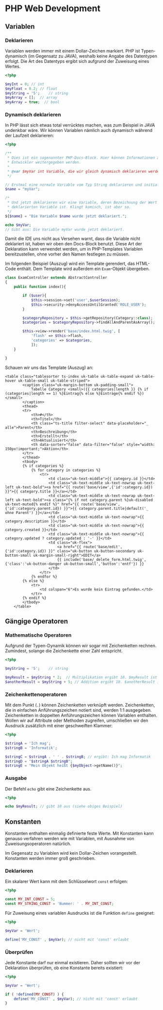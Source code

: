 # PHP Web Development
## Variablen

### Deklarieren

Variablen werden immer mit einem Dollar-Zeichen markiert. PHP ist Typen-dynamisch (im Gegensatz zu JAVA),
weshalb keine Angabe des Datentypen erfolgt. Die Art des Datentyps ergibt sich aufgrund der
Zuweisung eines Wertes.

````php
<?php

$myInt = 0; // int
$myFloat = 0.2; // float
$myString = '5';    // string
$myArray = [];  // array
$myArray = true;  // bool
````

### Dynamisch deklarieren

In PHP lässt sich etwas total verrücktes machen, was zum Beispiel in JAVA undenkbar wäre.
Wir können Variablen nämlich auch dynamisch während der Laufzeit deklarieren:

````php
<?php

/**
 * Dies ist ein sogenannter PHP-Docs-Block. Hier können Informationen an die
 * Entwickler weitergegeben werden.
 * 
 * @var $myVar int Variable, die wir gleich dynamisch deklarieren werden.
 */

// Erstmal eine normale Variable vom Typ String deklarieren und initialisieren.
$name = "myVar";

/*
 * Und jetzt deklarieren wir eine Variable, deren Bezeichnung der Wert der zuvor
 * deklarierten Variable ist. Klingt komisch, ist aber so. 
 */ 
${$name} = "Die Variable $name wurde jetzt deklariert.";

echo $myVar;
// Gibt aus: Die Variable myVar wurde jetzt deklariert.
````

Damit die IDE uns nicht aus Versehen warnt, dass die Variable nicht deklariert ist,
haben wir oben den Docs-Block benutzt. Diese Art der Deklaration kann verwendet werden,
um in PHP-Templates Variablen bereitzustellen, ohne vorher den Namen festlegen zu müssen.

Im folgenden Beispiel (Auszug) wird ein Template gerendert, das HTML-Code enthält. Dem Template
wird außerdem ein ``Exam``-Objekt übergeben.

````php
class ExamController extends AbstractController
{
    public function index(){

        if ($user){
            $this->session->set('user',$userSession);
            $this->security->denyAccessUntilGranted('ROLE_USER');
        }

        $categoryRepository = $this->getRepository(Category::class);
        $categories = $categoryRepository->findAllAndParentAsArray();

        $this->view->render('base/index.html.twig', [
            'flash' => $this->flash,
            'categories' => $categories,
            ]);
    }

}
````

Schauen wir uns das Template (Auszug) an:

````twig
<table class="tablesorter ts-index uk-table uk-table-expand uk-table-hover uk-table-small uk-table-striped">
        <caption class="uk-margin-bottom uk-padding-small">
            Tabelle Category <small>({{ categories|length }} {% if (categories|length == 1) %}Eintrag{% else %}Einträge{% endif %})</small>
        </caption>
        <thead>
        <tr>
            <th>#</th>
            <th>Titel</th>
            <th class="ts-title filter-select" data-placeholder="_ alle">Parent</th>
            <th>Beschreibung</th>
            <th>Erstellt</th>
            <th>Aktualisiert</th>
            <th data-sorter="false" data-filter="false" style="width: 150px!important;">Aktion</th>
        </tr>
        </thead>
        <tbody>
        {% if categories %}
            {% for category in categories %}
                <tr>
                    <td class="uk-text-middle">{{ category.id }}</td>
                    <td class="uk-text-middle uk-text-nowrap uk-text-left uk-text-bold"><a href="{{ route('base/view',{'id':category.id}) }}">{{ category.title }}</a></td>
                    <td class="uk-text-middle uk-text-nowrap uk-text-left uk-text-bold"><a class="{% if not category.parent %}uk-disabled uk-text-muted{% endif %}" href="{{ route('base/view',{'id':category.parent.id}) }}">{{ category.parent.title|default('_ ohne Parent') }}</a></td>
                    <td class="uk-text-middle uk-text-nowrap">{{ category.description }}</td>
                    <td class="uk-text-middle uk-text-nowrap">{{ category.created }}</td>
                    <td class="uk-text-middle uk-text-nowrap">{{ category.updated ? category.updated : '-' }}</td>
                    <td class="uk-flex">
                        <a href="{{ route('base/edit',{'id':category.id}) }}" class="uk-button uk-button-secondary uk-button-small uk-margin-small-right">EDIT</a>
                        {{ include('base/_delete_form.html.twig',{'class':'uk-button-danger uk-button-small','button':'entf'}) }}
                    </td>
                </tr>
            {% endfor %}
        {% else %}
            <tr>
                <td colspan="6">Es wurde kein Eintrag gefunden.</td>
            </tr>
        {% endif %}
        </tbody>
    </table>
````


## Gängige Operatoren

### Mathematische Operatoren

Aufgrund der Typen-Dynamik können wir sogar mit Zeichenketten rechnen. Zumindest, solange die
Zeichenkette einer Zahl entspricht.

````php
<?php

$myString = '5';    // string

$myResult = $myString * 2;  // Multiplikation ergibt 10. $myResult ist vom Typ int
$anotherResult = $myString + 5; // Addition ergibt 10. $anotherResult ist vom Typ int
````

### Zeichenkettenoperatoren

Mit dem Punkt (``.``) können Zeichenketten verknüpft werden. Zeichenketten, die in einfachen
Anführungszeichen notiert sind, werden 1:1 ausgegeben. Zeichenketten in doppelten Anführungszeichen
können Variablen enthalten. Wollen wir auf Attribute oder Methoden zugreifen, umschließen
wir den Ausdruck zusätzlich mit einer geschweiften Klammer:

````php
<?php

$stringA = 'Ich mag';
$stringB = 'Informatik';

$stringC = $stringA . ' ' . $stringB; // ergibt: Ich mag Informatik
$stringD = "$stringA $stringB";
$stringE = "Mein Objekt heißt {$myObject->getName()}";
````

### Ausgabe

Der Befehl ``echo`` gibt eine Zeichenkette aus.

````php
<?php

echo $myResult; // gibt 10 aus (siehe obiges Beispiel)
````

## Konstanten

Konstanten enthalten einmalig definierte feste Werte. Mit Konstanten kann genauso verfahren
werden wie mit Variablen, mit Ausnahme von Zuweisungsoperatoren natürlich.

Im Gegensatz zu Variablen wird kein Dollar-Zeichen vorangestellt. Konstanten werden immer groß
geschrieben.

### Deklarieren

Ein skalarer Wert kann mit dem Schlüsselwort ``const`` erfolgen:

````php
<?php

const MY_INT_CONST = 5;
const MY_STRING_CONST = 'Nummer: ' . MY_INT_CONST;
````

Für Zuweisung eines variablen Ausdrucks ist die Funktion ``define`` geeignet:

`````php
<?php

$myVar = 'Wert';

define('MY_CONST' , $myVar); // nicht mit 'const' erlaubt
`````

### Überprüfen

Jede Konstante darf nur einmal existieren. Daher sollten wir vor der Deklaration überprüfen,
ob eine Konstante bereits existiert:

`````php
<?php

$myVar = 'Wert';

if ( !defined(MY_CONST) ) {
    define('MY_CONST' , $myVar); // nicht mit 'const' erlaubt
}
`````


